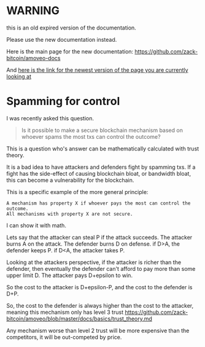 WARNING
========

this is an old expired version of the documentation.

Please use the new documentation instead. 

Here is the main page for the new documentation: https://github.com/zack-bitcoin/amoveo-docs 

And [here is the link for the newest version of the page you are currently looking at](https://github.com/zack-bitcoin/amoveo-docs/blob/master//basics/spamming_for_control.md)

Spamming for control
========

I was recently asked this question.

> Is it possible to make a secure blockchain mechanism based on whoever spams the most txs can control the outcome?

This is a question who's answer can be mathematically calculated with trust theory. 

It is a bad idea to have attackers and defenders fight by spamming txs.
If a fight has the side-effect of causing blockchain bloat, or bandwidth bloat, this can become a vulnerability for the blockchain.

This is a specific example of the more general principle:
```
A mechanism has property X if whoever pays the most can control the outcome.
All mechanisms with property X are not secure.
```

I can show it with math.

Lets say that the attacker can steal P if the attack succeeds.
The attacker burns A on the attack.
The defender burns D on defense.
if D>A, the defender keeps P.
if D<A, the attacker takes P.

Looking at the attackers perspective, if the attacker is richer than the defender, then eventually the defender can't afford to pay more than some upper limit D.
The attacker pays D+epsilon to win.

So the cost to the attacker is D+epsilon-P, and the cost to the defender is D+P.

So, the cost to the defender is always higher than the cost to the attacker, meaning this mechanism only has level 3 trust https://github.com/zack-bitcoin/amoveo/blob/master/docs/basics/trust_theory.md

Any mechanism worse than level 2 trust will be more expensive than the competitors, it will be out-competed by price.

